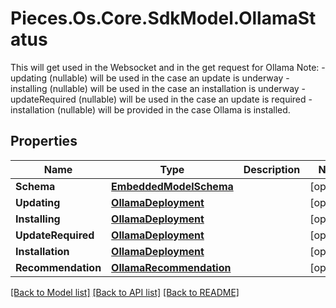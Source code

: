 # Pieces.Os.Core.SdkModel.OllamaStatus
This will get used in the Websocket and in the get request for Ollama Note:  - updating (nullable) will be used in the case an update is underway  - installing (nullable) will be used in the case an installation is underway  - updateRequired (nullable) will be used in the case an update is required  - installation (nullable) will be provided in the case Ollama is installed.

## Properties

Name | Type | Description | Notes
------------ | ------------- | ------------- | -------------
**Schema** | [**EmbeddedModelSchema**](EmbeddedModelSchema.md) |  | [optional] 
**Updating** | [**OllamaDeployment**](OllamaDeployment.md) |  | [optional] 
**Installing** | [**OllamaDeployment**](OllamaDeployment.md) |  | [optional] 
**UpdateRequired** | [**OllamaDeployment**](OllamaDeployment.md) |  | [optional] 
**Installation** | [**OllamaDeployment**](OllamaDeployment.md) |  | [optional] 
**Recommendation** | [**OllamaRecommendation**](OllamaRecommendation.md) |  | [optional] 

[[Back to Model list]](../README.md#documentation-for-models) [[Back to API list]](../README.md#documentation-for-api-endpoints) [[Back to README]](../README.md)

